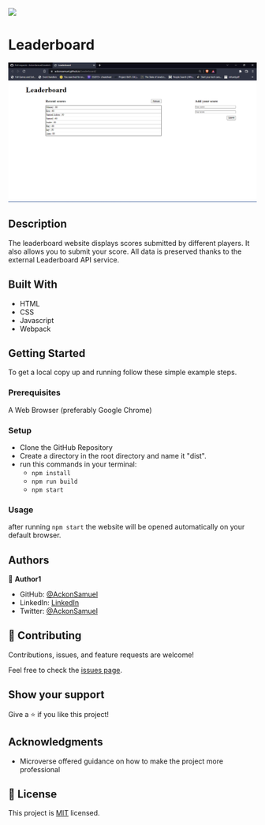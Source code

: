 ![](https://img.shields.io/badge/Microverse-blueviolet)
# Leaderboard
<img src="./images/Screenshot%202022-03-08%20154506.png" alt="Screenshot">

## Description
The leaderboard website displays scores submitted by different players. It also allows you to submit your score. All data is preserved thanks to the external Leaderboard API service.

## Built With

- HTML
- CSS
- Javascript
- Webpack
## Getting Started

To get a local copy up and running follow these simple example steps.

### Prerequisites

A Web Browser (preferably Google Chrome)

### Setup

- Clone the GitHub Repository
- Create a directory in the root directory and name it "dist".
- run this commands in your terminal:
     - `npm install`
     - `npm run build`
     - `npm start`

### Usage
after running `npm start` the website will be opened automatically on your default browser.

## Authors

👤 **Author1**

- GitHub: [@AckonSamuel](https://github.com/AckonSamuel)
- LinkedIn: [LinkedIn](https://www.linkedin.com/in/samuel-ackon-882717190/)
- Twitter: [@AckonSamuel](https://twitter.com/AckonSamuel2)

## 🤝 Contributing

Contributions, issues, and feature requests are welcome!

Feel free to check the [issues page](../../issues/).

## Show your support

Give a ⭐️ if you like this project!

## Acknowledgments

- Microverse offered guidance on how to make the project more professional



## 📝 License

This project is [MIT](./MIT.md) licensed.
